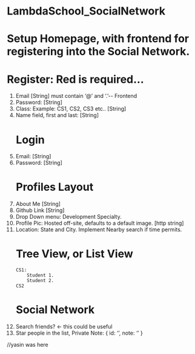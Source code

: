 # LambdaSchool_SocialNetwork

# Setup Homepage, with frontend for registering into the Social Network.

# Register: Red is required...

1. Email [String] must contain ‘@’ and ‘.’-- Frontend
2. Password: [String]
3. Class: Example: CS1, CS2, CS3 etc.. [String]
4. Name field, first and last: [String]
   # Login
5. Email: [String]
6. Password: [String]
   # Profiles Layout
7. About Me [String]
8. Github Link [String]
9. Drop Down menu: Development Specialty.
10. Profile Pic: Hosted off-site, defaults to a default image. [http string]
11. Location: State and City. Implement Nearby search if time permits.
    # Tree View, or List View
        CS1:
            Student 1.
            Student 2.
        CS2
    # Social Network
12. Search friends? <- this could be useful
13. Star people in the list, Private Note: { id: ‘’, note: ‘’ }

//yasin was here
